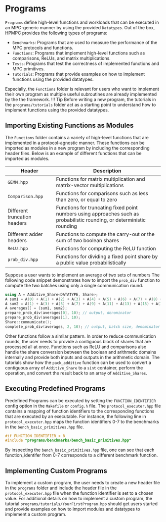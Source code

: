 # Programs

`Programs` define high-level functions and workloads that can be executed in an MPC-generic manner by using the provided `Datatypes`. Out of the box, HPMPC provides the following types of programs:
- `Benchmarks`: Programs that are used to measure the performance of the MPC protocols and functions.
- `Functions`: Programs that implement high-level functions such as comparisons, ReLUs, and matrix multiplications.
- `Tests`: Programs that test the correctness of implemented functions and MPC primitives.
- `Tutorials`: Programs that provide examples on how to implement functions using the provided datatypes.

Especially, the `Functions` folder is relevant for users who want to implement their own program as multiple useful subroutines are already implemented by the the framework.
!!! Tip
    Before writing a new program, the tutorials in the `programs/tutorials` folder act as a starting point to understand how to implement functions using the provided datatypes.

## Importing Existing Functions as Modules

The `Functions` folder contains a variety of high-level functions that are implemented in a protocol-agnostic manner. These functions can be imported as modules in a new program by including the corresponding header files. Below is an example of different functions that can be imported as modules.

| Header | Description |
|--------|-------------|
| `GEMM.hpp` | Functions for matrix multiplication and matrix-vector multiplications |
| `Comparison.hpp` | Functions for comparisons such as less than zero, or equal to zero |
| Different truncation headers | Functions for truncating fixed point numbers using approaches such as probabilistic rounding, or deterministic rounding |
| Different adder headers | Functions to compute the carry-out or the sum of two boolean shares |
| `ReLU.hpp` | Functions for computing the ReLU function |
| `prob_div.hpp` | Functions for dividing a fixed point share by a public value probabilistically |

Suppose a user wants to implement an average of two sets of numbers
The following code snippet demonstrates how to import the `prob_div` function to compute the two batches using only a single communication round.
```cpp
using A = Additive_Share<DATATYPE, Share>;
A sum1 = A(0) + A(1) + A(2) + A(3) + A(4) + A(5) + A(6) + A(7) + A(8) + A(9);
A sum2 = A(1) + A(3) + A(5) + A(7) + A(9) + A(11) + A(13) + A(15) + A(17) + A(19);
A averages[] = {sum1, sum2};
prepare_prob_div(averages[0], 10); // output, denominator
prepare_prob_div(averages[1], 10);
Share::communicate();
complete_prob_div(averages, 2, 10); // output, batch size, denominator
```

Other functions follow a similar pattern. In order to reduce communication rounds, the user needs to provide a contiguous block of shares that are processed all at once.
Functions such as ReLU and comparisons also handle the share conversion between the boolean and arithmetic domains internally and provide both inputs and outputs in the arithmetic domain.
The tutorials show how the `pack_additive` function can be used to convert a contiguous array of `Additive_Share` to a `sint` container, perform the operation, and convert the result back to an array of `Additive_Shares`.


## Executing Predefined Programs

Predefined Programs can be executed by setting the `FUNCTION_IDENTIFIER` config option in the `Makefile` or `config.h` file. The `protocol_executer.hpp` file contains a mapping of function identifiers to the corresponding functions that are executed by an executable.
For instance, the following line in `protocol_executer.hpp` maps the function identifiers 0-7 to the benchmarks in the `bench_basic_primitives.hpp` file.
```cpp
#if FUNCTION_IDENTIFIER < 8
#include "programs/benchmarks/bench_basic_primitives.hpp"
```
By inspecting the `bench_basic_primitives.hpp` file, one can see that each function_identifer from 0-7 corresponds to a different benchmark function.

## Implementing Custom Programs

To implement a custom program, the user needs to create a new header file in the `programs` folder and include the header file in the `protocol_executer.hpp` file when the function identifier is set to a chosen value. For additional details on how to implement a custom program, the tutorial `programs/tutorials/YourFirstProgram.hpp` should get users started and provide examples on how to import modules and datatypes to implement a custom program.


